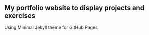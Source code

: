 ## My portfolio website to display projects and exercises

Using Minimal Jekyll theme for GitHub Pages
